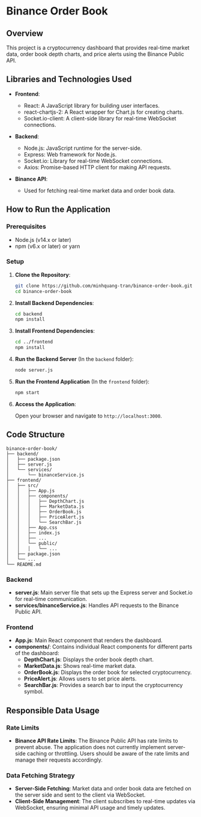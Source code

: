 # Binance Order Book

## Overview

This project is a cryptocurrency dashboard that provides real-time market data, order book depth charts, and price alerts using the Binance Public API.

## Libraries and Technologies Used

- **Frontend**:
  - React: A JavaScript library for building user interfaces.
  - react-chartjs-2: A React wrapper for Chart.js for creating charts.
  - Socket.io-client: A client-side library for real-time WebSocket connections.
  
- **Backend**:
  - Node.js: JavaScript runtime for the server-side.
  - Express: Web framework for Node.js.
  - Socket.io: Library for real-time WebSocket connections.
  - Axios: Promise-based HTTP client for making API requests.
  
- **Binance API**:
  - Used for fetching real-time market data and order book data.

## How to Run the Application

### Prerequisites

- Node.js (v14.x or later)
- npm (v6.x or later) or yarn

### Setup

1. **Clone the Repository**:

   ```sh
   git clone https://github.com/minhquang-tran/binance-order-book.git
   cd binance-order-book
   ```

2. **Install Backend Dependencies**:

   ```sh
   cd backend
   npm install
   ```

3. **Install Frontend Dependencies**:

   ```sh
   cd ../frontend
   npm install
   ```

4. **Run the Backend Server** (In the `backend` folder):

   ```sh
   node server.js
   ```

5. **Run the Frontend Application** (In the `frontend` folder):

   ```sh
   npm start
   ```

6. **Access the Application**:

   Open your browser and navigate to `http://localhost:3000`.

## Code Structure

```plaintext
binance-order-book/
├── backend/
│   ├── package.json
│   ├── server.js
│   └── services/
│       └── binanceService.js
├── frontend/
│   ├── src/
│   │   ├── App.js
│   │   ├── components/
│   │   │   ├── DepthChart.js
│   │   │   ├── MarketData.js
│   │   │   ├── OrderBook.js
│   │   │   ├── PriceAlert.js
│   │   │   └── SearchBar.js
│   │   ├── App.css
│   │   ├── index.js
│   │   ├── ...
│   │   └── public/
│   │   │   └── ...
│   ├── package.json
│   └── ...
└── README.md
```

### Backend

- **server.js**: Main server file that sets up the Express server and Socket.io for real-time communication.
- **services/binanceService.js**: Handles API requests to the Binance Public API.

### Frontend

- **App.js**: Main React component that renders the dashboard.
- **components/**: Contains individual React components for different parts of the dashboard:
  - **DepthChart.js**: Displays the order book depth chart.
  - **MarketData.js**: Shows real-time market data.
  - **OrderBook.js**: Displays the order book for selected cryptocurrency.
  - **PriceAlert.js**: Allows users to set price alerts.
  - **SearchBar.js**: Provides a search bar to input the cryptocurrency symbol.

## Responsible Data Usage

### Rate Limits

- **Binance API Rate Limits**: The Binance Public API has rate limits to prevent abuse. The application does not currently implement server-side caching or throttling. Users should be aware of the rate limits and manage their requests accordingly.

### Data Fetching Strategy

- **Server-Side Fetching**: Market data and order book data are fetched on the server side and sent to the client via WebSocket.
- **Client-Side Management**: The client subscribes to real-time updates via WebSocket, ensuring minimal API usage and timely updates.
